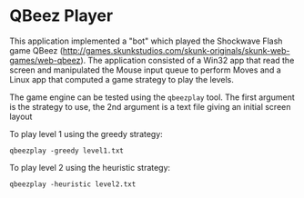 # QBeez Player

This application implemented a "bot" which played the Shockwave Flash game
QBeez (http://games.skunkstudios.com/skunk-originals/skunk-web-games/web-qbeez).
The application consisted of a Win32 app that read the screen and manipulated
the Mouse input queue to perform Moves and a Linux app that computed a game
strategy to play the levels.

The game engine can be tested using the `qbeezplay` tool.  The first argument
is the strategy to use, the 2nd argument is a text file giving an initial
screen layout

To play level 1 using the greedy strategy:
```
qbeezplay -greedy level1.txt
```

To play level 2 using the heuristic strategy:
```
qbeezplay -heuristic level2.txt
```
